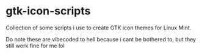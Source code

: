 # gtk-icon-scripts

Collection of some scripts i use to create GTK icon themes for Linux Mint.

Do note these are vibecoded to hell because i cant be bothered to, but they still work fine for me lol
